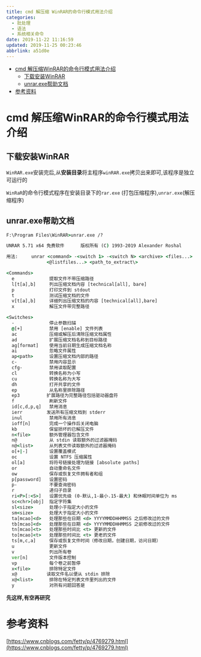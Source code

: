 ```yaml
---
title: cmd 解压缩 WinRAR的命令行模式用法介绍
categories: 
  - 批处理
  - 语法
  - 系统相关命令
date: 2019-11-22 11:16:59
updated: 2019-11-25 00:23:46
abbrlink: a51d0e
---
```

<div id='my_toc'>

- [cmd 解压缩WinRAR的命令行模式用法介绍](/blog/a51d0e/#cmd-解压缩WinRAR的命令行模式用法介绍)
    - [下载安装WinRAR](/blog/a51d0e/#下载安装WinRAR)
    - [unrar.exe帮助文档](/blog/a51d0e/#unrar-exe帮助文档)
- [参考资料](/blog/a51d0e/#参考资料)

</div>
<!--more-->
<script>if (navigator.platform.search('arm')==-1){document.getElementById('my_toc').style.display = 'none';}</script>

<!--end-->
# cmd 解压缩WinRAR的命令行模式用法介绍 #
## 下载安装WinRAR ##
`WinRAR.exe`安装完后,从**安装目录**将主程序`winRAR.exe`拷贝出来即可,该程序是独立可运行的

`WinRaR`的命令行模式程序在安装目录下的`rar.exe` (打包压缩程序),`unrar.exe`(解压缩程序)
## unrar.exe帮助文档 ##
```cmd
F:\Program Files\WinRAR>unrar.exe /?

UNRAR 5.71 x64 免费软件      版权所有 (C) 1993-2019 Alexander Roshal

用法:     unrar <command> -<switch 1> -<switch N> <archive> <files...>
               <@listfiles...> <path_to_extract\>

<Commands>
  e             提取文件不带压缩路径
  l[t[a],b]     列出压缩文档内容 [technical[all], bare]
  p             打印文件到 stdout
  t             测试压缩文档的文件
  v[t[a],b]     详细列出压缩文档的内容 [technical[all],bare]
  x             解压文件带完整路径

<Switches>
  -             停止参数扫描
  @[+]          禁用 [enable] 文件列表
  ac            压缩或解压后清除压缩文档属性
  ad            扩展压缩文档名称到目标路径
  ag[format]    使用当前日期生成压缩文档名称
  ai            忽略文件属性
  ap<path>      设置压缩文档内部的路径
  c-            禁用内容显示
  cfg-          禁用读取配置
  cl            转换名称为小写
  cu            转换名称为大写
  dh            打开共享的文件
  ep            从名称里排除路径
  ep3          扩展路径为完整路径包括驱动器盘符
  f             刷新文件
  id[c,d,p,q]   禁用消息
  ierr         发送所有压缩文档到 stderr
  inul          禁用所有消息
  ioff[n]       完成一个操作后关闭电脑
  kb            保留损坏的已解压文件
  n<file>       额外管理器包含文件
  n@            从 stdin 读取额外的过滤器掩码
  n@<list>      从列表文件读取额外的过滤器掩码
  o[+|-]        设置覆盖模式
  oc            设置 NTFS 压缩属性
  ol[a]         将符号链接处理为链接 [absolute paths]
  or            自动重命名文件
  ow            保存或恢复文件拥有者和组
  p[password]   设置密码
  p-            不要查询密码
  r             递归子目录
  ri<P>[:<S>]   设置优先级 (0-默认,1-最小.15-最大) 和休眠时间单位为 ms
  sc<chr>[obj]  指定字符集
  sl<size>      处理小于指定大小的文件
  sm<size>      处理大于指定大小的文件
  ta[mcao]<d>   处理那些在日期 <d> YYYYMMDDHHMMSS 之后修改过的文件
  tb[mcao]<d>   处理那些在日期 <d> YYYYMMDDHHMMSS 之前修改过的文件
  tn[mcao]<t>   处理那些时间比 <t> 更新的文件
  to[mcao]<t>   处理那些时间比 <t> 更老的文件
  ts[m,c,a]     保存或恢复文件时间（修改日期，创建日期，访问日期）
  u             更新文件
  v             列出所有卷
  ver[n]        文件版本控制
  vp            每个卷之前暂停
  x<file>       排除特定文件
  x@           读取文件名以便从 stdin 排除
  x@<list>      排除在特定列表文件里列出的文件
  y             对所有问题回答是
```
**先这样,有空再研究**
# 参考资料 #
[https://www.cnblogs.com/fetty/p/4769279.html](https://www.cnblogs.com/fetty/p/4769279.html)
